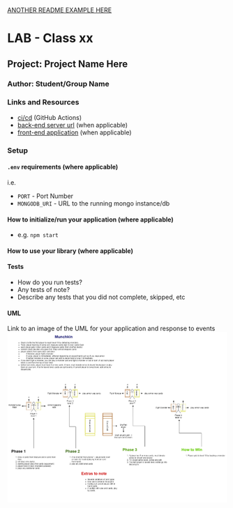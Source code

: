 [ANOTHER README EXAMPLE HERE](https://github.com/codefellows/seattle-javascript-401n17/blob/master/reference/submission-instructions/labs/example/README.md)

# LAB - Class xx

## Project: Project Name Here

### Author: Student/Group Name

### Links and Resources

- [ci/cd](http://xyz.com) (GitHub Actions)
- [back-end server url](http://xyz.com) (when applicable)
- [front-end application](http://xyz.com) (when applicable)

### Setup

#### `.env` requirements (where applicable)

i.e.

- `PORT` - Port Number
- `MONGODB_URI` - URL to the running mongo instance/db

#### How to initialize/run your application (where applicable)

- e.g. `npm start`

#### How to use your library (where applicable)

#### Tests

- How do you run tests?
- Any tests of note?
- Describe any tests that you did not complete, skipped, etc

#### UML

Link to an image of the UML for your application and response to events
![UML](./assets/img/MunchkinBreakdownUML.png)